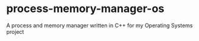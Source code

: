 # process-memory-manager-os
A process and memory manager written in C++ for my Operating Systems project
